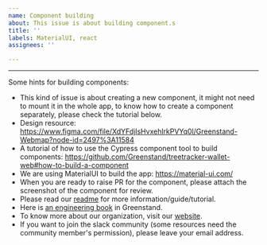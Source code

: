 ```yaml
---
name: Component building
about: This issue is about building component.s
title: ''
labels: MaterialUI, react
assignees: ''

---
```


---

Some hints for building components:
- This kind of issue is about creating a new component, it might not need to mount it in the whole app, to know how to create a component separately, please check the tutorial below.
- Design resource: https://www.figma.com/file/XdYFdjlsHvxehlrkPVYq0l/Greenstand-Webmap?node-id=2497%3A11584
- A tutorial of how to use the Cypress component tool to build components:
  https://github.com/Greenstand/treetracker-wallet-web#how-to-build-a-component
- We are using MaterialUI to build the app: https://material-ui.com/
- When you are ready to raise PR for the component, please attach the screenshot of the component for review.
- Please read our [readme](https://github.com/Greenstand/treetracker-web-map-client#treetracker-web) for more information/guide/tutorial.
- Here is [an engineering book](https://greenstand.gitbook.io/engineering/) in Greenstand.
- To know more about our organization, visit our [website](https://greenstand.org).
- If you want to join the slack community (some resources need the community member's permission), please leave your email address.
